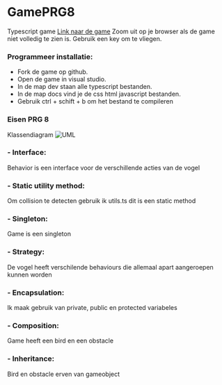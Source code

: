 # GamePRG8
Typescript game
[Link naar de game](https://basobas.github.io/GamePRG8/)
Zoom uit op je browser als de game niet volledig te zien is.
Gebruik een key om te vliegen.

### Programmeer installatie:
- Fork de game op github.
- Open de game in visual studio.
- In de map dev staan alle typescript bestanden.
- In de map docs vind je de css html javascript bestanden.
- Gebruik ctrl + schift + b om het bestand te compileren

### Eisen PRG 8

Klassendiagram
![UML](Uml.png?raw=true "uml")

### - Interface: 
Behavior is een interface voor de verschillende acties van de vogel
### - Static utility method:
Om collision te detecten gebruik ik utils.ts dit is een static method
### - Singleton:
Game is een singleton
### - Strategy:
De vogel heeft verschilende behaviours die allemaal apart aangeroepen kunnen worden
### - Encapsulation:
Ik maak gebruik van private, public en protected variabeles
### - Composition:
Game heeft een bird en een obstacle
### - Inheritance:
Bird en obstacle erven van gameobject
